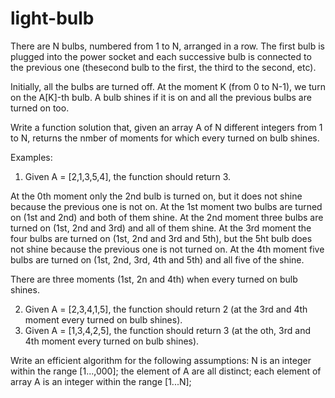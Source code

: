 # light-bulb

There are N bulbs, numbered from 1 to N, arranged in a row. The first bulb is plugged into the power socket and each successive bulb is connected to the previous one (thesecond bulb to the first, the third to the second, etc).

Initially, all the bulbs are turned off. At the moment K (from 0 to N-1), we turn on the A[K]-th bulb. A bulb shines if it is on and all the previous bulbs are turned on too.

Write a function solution that, given an array A of N different integers from 1 to N, returns the nmber of moments for which every turned on bulb shines.

Examples:

1. Given A = [2,1,3,5,4], the function should return 3.
  
  At the 0th moment only the 2nd bulb is turned on, but it does not shine because the previous one is not on.
  At the 1st moment two bulbs are turned on (1st and 2nd) and both of them shine.
  At the 2nd moment three bulbs are turned on (1st, 2nd and 3rd) and all of them shine.
  At the 3rd moment the four bulbs are turned on (1st, 2nd and 3rd and 5th), but the 5ht bulb does not shine because the previous one is not turned on.
  At the 4th moment five bulbs are turned on (1st, 2nd, 3rd, 4th and 5th) and all five of the shine.
  
There are three moments (1st, 2n and 4th) when every turned on bulb shines.

2. Given A = [2,3,4,1,5], the function should return 2 (at the 3rd and 4th moment every turned on bulb shines).
3. Given A = [1,3,4,2,5], the function should return 3 (at the oth, 3rd and 4th moment every turned on bulb shines).

Write an efficient algorithm for the following assumptions:
  N is an integer within the range [1...,000];
  the element of A are all distinct;
  each element of array A is an integer within the range [1...N];
